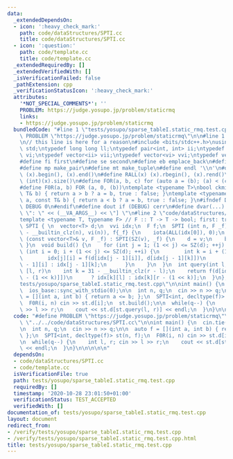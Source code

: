 ```yaml
---
data:
  _extendedDependsOn:
  - icon: ':heavy_check_mark:'
    path: code/dataStructures/SPTI.cc
    title: code/dataStructures/SPTI.cc
  - icon: ':question:'
    path: code/template.cc
    title: code/template.cc
  _extendedRequiredBy: []
  _extendedVerifiedWith: []
  _isVerificationFailed: false
  _pathExtension: cpp
  _verificationStatusIcon: ':heavy_check_mark:'
  attributes:
    '*NOT_SPECIAL_COMMENTS*': ''
    PROBLEM: https://judge.yosupo.jp/problem/staticrmq
    links:
    - https://judge.yosupo.jp/problem/staticrmq
  bundledCode: "#line 1 \"tests/yosupo/sparse_tableI.static_rmq.test.cpp\"\n#define\
    \ PROBLEM \"https://judge.yosupo.jp/problem/staticrmq\"\n\n#line 1 \"code/template.cc\"\
    \n// this line is here for a reason\n#include <bits/stdc++.h>\nusing namespace\
    \ std;\ntypedef long long ll;\ntypedef pair<int, int> ii;\ntypedef vector<int>\
    \ vi;\ntypedef vector<ii> vii;\ntypedef vector<vi> vvi;\ntypedef vector<vii> vvii;\n\
    #define fi first\n#define se second\n#define eb emplace_back\n#define pb push_back\n\
    #define mp make_pair\n#define mt make_tuple\n#define endl '\\n'\n#define ALL(x)\
    \ (x).begin(), (x).end()\n#define RALL(x) (x).rbegin(), (x).rend()\n#define SZ(x)\
    \ (int)(x).size()\n#define FOR(a, b, c) for (auto a = (b); (a) < (c); ++(a))\n\
    #define F0R(a, b) FOR (a, 0, (b))\ntemplate <typename T>\nbool ckmin(T& a, const\
    \ T& b) { return a > b ? a = b, true : false; }\ntemplate <typename T>\nbool ckmax(T&\
    \ a, const T& b) { return a < b ? a = b, true : false; }\n#ifndef DEBUG\n#define\
    \ DEBUG 0\n#endif\n#define dout if (DEBUG) cerr\n#define dvar(...) \" [\" << #__VA_ARGS__\
    \ \": \" << (__VA_ARGS__) << \"] \"\n#line 2 \"code/dataStructures/SPTI.cc\"\n\
    template <typename T, typename F> // F :: T -> T -> bool; first: true\nstruct\
    \ SPTI { \n  vector<T> d;\n  vvi idx;\n  F f;\n  SPTI (int n, F _f) : d(n), idx(32\
    \ - __builtin_clz(n), vi(n)), f{_f} {\n    iota(ALL(idx[0]), 0);\n  }\n  SPTI\
    \ (const vector<T>& v, F _f) : SPTI(SZ(v), _f) {\n    d = v;\n    build();\n \
    \ }\n  void build() {\n    for (int j = 1; (1 << j) <= SZ(d); ++j) {\n      for\
    \ (int i = 0; i + (1 << j) <= SZ(d); ++i) {\n        int k = i + (1 << (j - 1));\n\
    \        idx[j][i] = f(d[idx[j - 1][i]], d[idx[j - 1][k]])\n          ? idx[j\
    \ - 1][i] : idx[j - 1][k];\n      }\n    }\n  }\n  int query(int l, int r) { //\
    \ [l, r)\n    int k = 31 - __builtin_clz(r - l);\n    return f(d[idx[k][l]], d[idx[k][r\
    \ - (1 << k)]])\n      ? idx[k][l] : idx[k][r - (1 << k)];\n  }\n};\n#line 4 \"\
    tests/yosupo/sparse_tableI.static_rmq.test.cpp\"\n\nint main() {\n  cin.tie(0);\n\
    \  ios_base::sync_with_stdio(0);\n\n  int n, q;\n  cin >> n >> q;\n\n  auto f\
    \ = [](int a, int b) { return a <= b; };\n  SPTI<int, decltype(f)> st(n, f);\n\
    \  F0R(i, n) cin >> st.d[i];\n  st.build();\n\n  while(q--) {\n    int l, r; cin\
    \ >> l >> r;\n    cout << st.d[st.query(l, r)] << endl;\n  }\n}\n\n\n\n\n"
  code: "#define PROBLEM \"https://judge.yosupo.jp/problem/staticrmq\"\n\n#include\
    \ \"../../code/dataStructures/SPTI.cc\"\n\nint main() {\n  cin.tie(0);\n  ios_base::sync_with_stdio(0);\n\
    \n  int n, q;\n  cin >> n >> q;\n\n  auto f = [](int a, int b) { return a <= b;\
    \ };\n  SPTI<int, decltype(f)> st(n, f);\n  F0R(i, n) cin >> st.d[i];\n  st.build();\n\
    \n  while(q--) {\n    int l, r; cin >> l >> r;\n    cout << st.d[st.query(l, r)]\
    \ << endl;\n  }\n}\n\n\n\n\n"
  dependsOn:
  - code/dataStructures/SPTI.cc
  - code/template.cc
  isVerificationFile: true
  path: tests/yosupo/sparse_tableI.static_rmq.test.cpp
  requiredBy: []
  timestamp: '2020-10-28 23:01:50+01:00'
  verificationStatus: TEST_ACCEPTED
  verifiedWith: []
documentation_of: tests/yosupo/sparse_tableI.static_rmq.test.cpp
layout: document
redirect_from:
- /verify/tests/yosupo/sparse_tableI.static_rmq.test.cpp
- /verify/tests/yosupo/sparse_tableI.static_rmq.test.cpp.html
title: tests/yosupo/sparse_tableI.static_rmq.test.cpp
---
```

